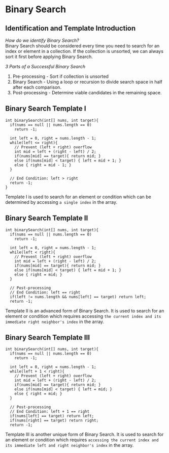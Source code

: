 # Binary Search
## Identification and Template Introduction
*How do we identify Binary Search?*  
Binary Search should be considered every time you need to search for an index or element in a collection. If the collection is unsorted, we can always sort it first before applying Binary Search.

*3 Parts of a Successful Binary Search*  
1. Pre-processing - Sort if collection is unsorted  
2. Binary Search - Using a loop or recursion to divide search space in half after each comparison.  
3. Post-processing - Determine viable candidates in the remaining space.

## Binary Search Template I  
```
int binarySearch(int[] nums, int target){
  if(nums == null || nums.length == 0)
    return -1;

  int left = 0, right = nums.length - 1;
  while(left <= right){
    // Prevent (left + right) overflow
    int mid = left + (right - left) / 2;
    if(nums[mid] == target){ return mid; }
    else if(nums[mid] < target) { left = mid + 1; }
    else { right = mid - 1; }
  }

  // End Condition: left > right
  return -1;
}
```
Template I is used to search for an element or condition which can be determined by accessing `a single index` in the array.

## Binary Search Template II
```
int binarySearch(int[] nums, int target){
  if(nums == null || nums.length == 0)
    return -1;

  int left = 0, right = nums.length - 1;
  while(left < right){
    // Prevent (left + right) overflow
    int mid = left + (right - left) / 2;
    if(nums[mid] == target){ return mid; }
    else if(nums[mid] < target) { left = mid + 1; }
    else { right = mid; }
  }

  // Post-processing
  // End Condition: left == right
  if(left != nums.length && nums[left] == target) return left;
  return -1;
```
Template II is an advanced form of Binary Search. It is used to search for an element or condition which requires accessing `the current index and its immediate right neighbor's index` in the array.  

## Binary Search Template III
```
int binarySearch(int[] nums, int target){
  if(nums == null || nums.length == 0)
    return -1;

  int left = 0, right = nums.length - 1;
  while(left + 1 < right){
    // Prevent (left + right) overflow
    int mid = left + (right - left) / 2;
    if(nums[mid] == target){ return mid; }
    else if(nums[mid] < target) { left = mid; }
    else { right = mid; }
  }

  // Post-processing
  // End Condition: left + 1 == right
  if(nums[left] == target) return left;
  if(nums[right] == target) return right;
  return -1;
```
Template III is another unique form of Binary Search. It is used to search for an element or condition which requires `accessing the current index and its immediate left and right neighbor's index` in the array.
